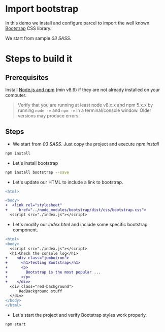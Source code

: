 # Import bootstrap

In this demo we install and configure parcel to import the well known [Bootstrap](https://getbootstrap.com/) CSS library.

We start from sample _03 SASS_.

# Steps to build it

## Prerequisites

Install [Node.js and npm](https://nodejs.org/en/) (min v8.9) if they are not already installed on your computer.

> Verify that you are running at least node v8.x.x and npm 5.x.x by running `node -v` and `npm -v` in a terminal/console window. Older versions may produce errors.

## Steps

- We start from _03 SASS_. Just copy the project and execute _npm install_

```cmd
npm install
```

- Let's install bootstrap

```bash
npm install bootstrap --save
```

- Let's update our HTML to include a link to bootstrap.

```diff
<html>

<body>
+  <link rel="stylesheet" 
+     href="../node_modules/bootstrap/dist/css/bootstrap.css">
  <script src="./index.js"></script>  
```

- Let's modify our _index.html_ and include some specific bootstrap component.

```diff
<html>
<body>
  <script src="./index.js"></script>
  <h1>Check the console log</h1>
+    <div class="jumbotron">
+      <h1>Testing Bootstrap</h1>
+      <p>
+        Bootstrap is the most popular ...
+      </p>
+    </div>    
  <div class="red-background">
      RedBackground stuff
  </div>  
</body>
</html>
```

- Let's start the project and verify Bootstrap styles work properly.

```
npm start
```
